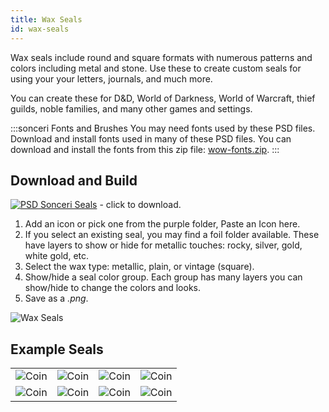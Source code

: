 ```yaml
---
title: Wax Seals
id: wax-seals
---
```


Wax seals include round and square formats with numerous patterns and colors including metal and stone. Use these to create custom seals for using your your letters, journals, and much more.

You can create these for D&D, World of Darkness, World of Warcraft, thief guilds, noble families, and many other games and settings.

:::sonceri Fonts and Brushes
You may need fonts used by these PSD files. Download and install fonts used in many of these PSD files. You can download and install the fonts from this zip file: [wow-fonts.zip](https://drive.google.com/file/d/1-NhzLG83iGJ0gdTmmPVSGjt9X8lTrZDw/view?usp=sharing).
:::

## Download and Build

[![PSD](/img/psd.png) Sonceri Seals](https://drive.google.com/file/d/1n1QsbB3GgZ37op4l9_fM8nbidrJHxJJe/view?usp=sharing) - click to download.

1. Add an icon or pick one from the purple folder, Paste an Icon here.
1. If you select an existing seal, you may find a foil folder available. These have layers to show or hide for metallic touches: rocky, silver, gold, white gold, etc.
1. Select the wax type: metallic, plain, or vintage (square). 
1. Show/hide a seal color group. Each group has many layers you can show/hide to change the colors and looks.
1. Save as a *.png*.

![Wax Seals](/img/resources/wow-seals.jpg)

## Example Seals

<div class="info-plain">

| | | | |
|--|--|--|--|
|![Coin](/img/resources/seals/design1.png) |![Coin](/img/resources/seals/night-fae.png) |![Coin](/img/resources/seals/ninja.png) |![Coin](/img/resources/seals/sanlayn.png) |
|![Coin](/img/resources/seals/skull.png) |![Coin](/img/resources/seals/star-moon.png) |![Coin](/img/resources/seals/flair.png) |![Coin](/img/resources/seals/belf.png) |

</div>